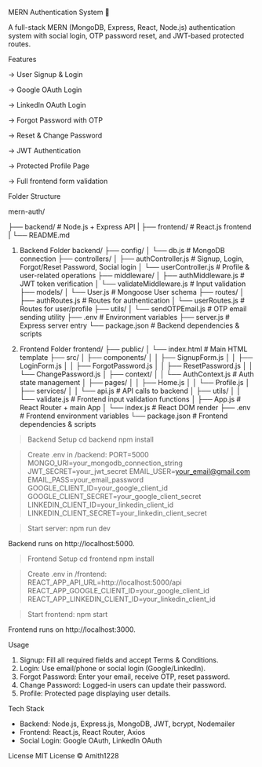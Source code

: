 MERN Authentication System 🔐

A full-stack MERN (MongoDB, Express, React, Node.js) authentication system with social login, OTP password reset, and JWT-based protected routes.


Features

-> User Signup & Login

-> Google OAuth Login

-> LinkedIn OAuth Login

-> Forgot Password with OTP

-> Reset & Change Password

-> JWT Authentication

-> Protected Profile Page

-> Full frontend form validation

Folder Structure

mern-auth/

├── backend/   # Node.js + Express API
|
├── frontend/        # React.js frontend
|
└── README.md

1. Backend Folder
backend/
├── config/
│   └── db.js                # MongoDB connection
├── controllers/
│   ├── authController.js     # Signup, Login, Forgot/Reset Password, Social login
│   └── userController.js     # Profile & user-related operations
├── middleware/
│   ├── authMiddleware.js     # JWT token verification
│   └── validateMiddleware.js # Input validation
├── models/
│   └── User.js               # Mongoose User schema
├── routes/
│   ├── authRoutes.js         # Routes for authentication
│   └── userRoutes.js         # Routes for user/profile
├── utils/
│   └── sendOTPEmail.js       # OTP email sending utility
├── .env                      # Environment variables
├── server.js                 # Express server entry
└── package.json              # Backend dependencies & scripts


2. Frontend Folder
frontend/
├── public/
│   └── index.html            # Main HTML template
├── src/
│   ├── components/
│   │   ├── SignupForm.js
│   │   ├── LoginForm.js
│   │   ├── ForgotPassword.js
│   │   ├── ResetPassword.js
│   │   └── ChangePassword.js
│   ├── context/
│   │   └── AuthContext.js    # Auth state management
│   ├── pages/
│   │   ├── Home.js
│   │   └── Profile.js
│   ├── services/
│   │   └── api.js            # API calls to backend
│   ├── utils/
│   │   └── validate.js       # Frontend input validation functions
│   ├── App.js                # React Router + main App
│   └── index.js              # React DOM render
├── .env                      # Frontend environment variables
└── package.json              # Frontend dependencies & scripts


> Backend Setup
cd backend
npm install

> Create .env in /backend:
PORT=5000
MONGO_URI=your_mongodb_connection_string
JWT_SECRET=your_jwt_secret
EMAIL_USER=your_email@gmail.com
EMAIL_PASS=your_email_password
GOOGLE_CLIENT_ID=your_google_client_id
GOOGLE_CLIENT_SECRET=your_google_client_secret
LINKEDIN_CLIENT_ID=your_linkedin_client_id
LINKEDIN_CLIENT_SECRET=your_linkedin_client_secret

> Start server:
npm run dev

Backend runs on http://localhost:5000.


> Frontend Setup
cd frontend
npm install

> Create .env in /frontend:
REACT_APP_API_URL=http://localhost:5000/api
REACT_APP_GOOGLE_CLIENT_ID=your_google_client_id
REACT_APP_LINKEDIN_CLIENT_ID=your_linkedin_client_id

> Start frontend:
npm start

Frontend runs on http://localhost:3000.


Usage
1. Signup: Fill all required fields and accept Terms & Conditions.
2. Login: Use email/phone or social login (Google/LinkedIn).
3. Forgot Password: Enter your email, receive OTP, reset password.
4. Change Password: Logged-in users can update their password.
5. Profile: Protected page displaying user details.


Tech Stack
* Backend: Node.js, Express.js, MongoDB, JWT, bcrypt, Nodemailer
* Frontend: React.js, React Router, Axios
* Social Login: Google OAuth, LinkedIn OAuth
  
License
MIT License © Amith1228
